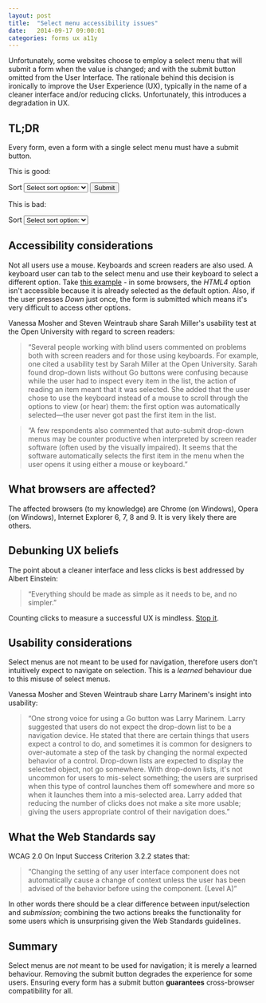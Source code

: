 ```yaml
---
layout: post
title:  "Select menu accessibility issues"
date:   2014-09-17 09:00:01
categories: forms ux a11y
---
```


Unfortunately, some websites choose to employ a select menu that will submit a form when the value is changed; and with the submit button omitted from the User Interface. The rationale behind this decision is ironically to improve the User Experience (UX), typically in the name of a cleaner interface and/or reducing clicks. Unfortunately, this introduces a degradation in UX.

## TL;DR

Every form, even a form with a single select menu must have a submit button.

This is good:

<div class="ui">
	<form>
		<label for="sort2">Sort</label>
		<select id="sort2" name="sort2">
			<option value="0">Select sort option:</option>
			<option value="1">Option 1</option>
			<option value="2">Option 2</option>
			<option value="3">Option 3</option>
			<option value="4">Option 4</option>
		</select>
		<input type="submit" value="Submit">
	</form>
</div>

This is bad:

<div class="ui">
	<form>
		<label for="sort">Sort</label>
		<select id="sort" name="sort">
			<option value="0">Select sort option:</option>
			<option value="1">Option 1</option>
			<option value="2">Option 2</option>
			<option value="3">Option 3</option>
			<option value="4">Option 4</option>
		</select>
	</form>
</div>

## Accessibility considerations

Not all users use a mouse. Keyboards and screen readers are also used. A keyboard user can tab to the select menu and use their keyboard to select a different option. Take [this example](http://html.cita.illinois.edu/script/onchange/onchange-example.php) - in some browsers, the *HTML4* option isn't accessible because it is already selected as the default option. Also, if the user presses *Down* just once, the form is submitted which means it's very difficult to access other options.

Vanessa Mosher and Steven Weintraub share Sarah Miller's usability test at the Open University with regard to screen readers:

> &ldquo;Several people working with blind users commented on problems both with screen readers and for those using keyboards. For example, one cited a usability test by Sarah Miller at the Open University. Sarah found drop-down lists without Go buttons were confusing because while the user had to inspect every item in the list, the action of reading an item meant that it was selected. She added that the user chose to use the keyboard instead of a mouse to scroll through the options to view (or hear) them: the first option was automatically selected—the user never got past the first item in the list.

> &ldquo;A few respondents also commented that auto-submit drop-down menus may be counter productive when interpreted by screen reader software (often used by the visually impaired). It seems that the software automatically selects the first item in the menu when the user opens it using either a mouse or keyboard.&rdquo;

## What browsers are affected?

The affected browsers (to my knowledge) are Chrome (on Windows), Opera (on Windows), Internet Explorer 6, 7, 8 and 9. It is very likely there are others.

## Debunking UX beliefs

The point about a cleaner interface and less clicks is best addressed by Albert Einstein:

> &ldquo;Everything should be made as simple as it needs to be, and no simpler.&rdquo;

Counting clicks to measure a successful UX is mindless. [Stop it](http://idyeah.com/blog/2012/06/stop-counting-clicks/).

## Usability considerations

Select menus are not meant to be used for navigation, therefore users don't intuitively expect to navigate on selection. This is a *learned* behaviour due to this misuse of select menus.

Vanessa Mosher and Steven Weintraub share Larry Marinem's insight into usability:

> &ldquo;One strong voice for using a Go button was Larry Marinem. Larry suggested that users do not expect the drop-down list to be a navigation device. He stated that there are certain things that users expect a control to do, and sometimes it is common for designers to over-automate a step of the task by changing the normal expected behavior of a control. Drop-down lists are expected to display the selected object, not go somewhere. With drop-down lists, it's not uncommon for users to mis-select something; the users are surprised when this type of control launches them off somewhere and more so when it launches them into a mis-selected area. Larry added that reducing the number of clicks does not make a site more usable; giving the users appropriate control of their navigation does.&rdquo;

## What the Web Standards say

WCAG 2.0 On Input Success Criterion 3.2.2 states that:

> &ldquo;Changing the setting of any user interface component does not automatically cause a change of context unless the user has been advised of the behavior before using the component. (Level A)&rdquo;

In other words there should be a clear difference between input/selection and *submission*; combining the two actions breaks the functionality for some users which is unsurprising given the  Web Standards guidelines.

## Summary

Select menus are *not* meant to be used for navigation; it is merely a learned behaviour. Removing the submit button degrades the experience for some users. Ensuring every form has a submit button **guarantees** cross-browser compatibility for all.